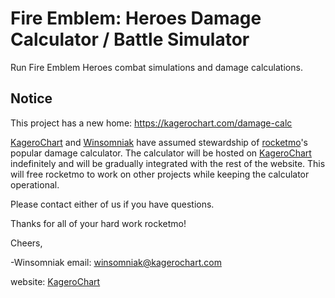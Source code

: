 # Fire Emblem: Heroes Damage Calculator / Battle Simulator
Run Fire Emblem Heroes combat simulations and damage calculations.

## Notice
This project has a new home: https://kagerochart.com/damage-calc

[KageroChart](https://kagerochart.com) and [Winsomniak](https://www.reddit.com/user/winsomniak/) have assumed stewardship
of [rocketmo](https://github.com/rocketmo/)'s
popular damage calculator. The calculator will be hosted on [KageroChart](https://kagerochart.com) indefinitely and
will be gradually integrated with the rest of the website. This will free rocketmo to work
on other projects while keeping the calculator operational.

Please contact either of us if you have questions.

Thanks for all of your hard work rocketmo!

Cheers,

-Winsomniak
email: [winsomniak@kagerochart.com](mailto:winsomniak@kagerochart.com)

website: [KageroChart](https://kagerochart.com)
